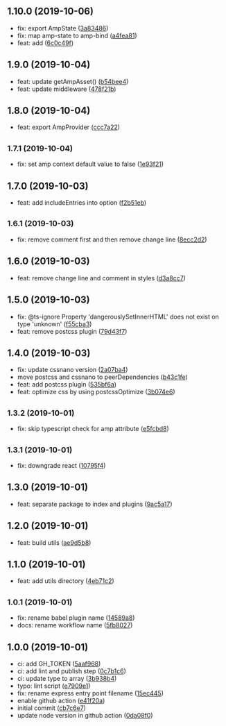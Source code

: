 ## 1.10.0 (2019-10-06)

* fix: export AmpState ([3a83486](https://github.com/danhuang1202/react2amp/commit/3a83486))
* fix: map amp-state to amp-bind ([a4fea81](https://github.com/danhuang1202/react2amp/commit/a4fea81))
* feat: add <AmpState /> ([6c0c49f](https://github.com/danhuang1202/react2amp/commit/6c0c49f))

## 1.9.0 (2019-10-04)

* feat: update getAmpAsset() ([b54bee4](https://github.com/danhuang1202/react2amp/commit/b54bee4))
* feat: update middleware ([478f21b](https://github.com/danhuang1202/react2amp/commit/478f21b))

## 1.8.0 (2019-10-04)

* feat: export AmpProvider ([ccc7a22](https://github.com/danhuang1202/react2amp/commit/ccc7a22))

## <small>1.7.1 (2019-10-04)</small>

* fix: set amp context default value to false ([1e93f21](https://github.com/danhuang1202/react2amp/commit/1e93f21))

## 1.7.0 (2019-10-03)

* feat: add includeEntries into option ([f2b51eb](https://github.com/danhuang1202/react2amp/commit/f2b51eb))

## <small>1.6.1 (2019-10-03)</small>

* fix: remove comment first and then remove change line ([8ecc2d2](https://github.com/danhuang1202/react2amp/commit/8ecc2d2))

## 1.6.0 (2019-10-03)

* feat: remove change line and comment in styles ([d3a8cc7](https://github.com/danhuang1202/react2amp/commit/d3a8cc7))

## 1.5.0 (2019-10-03)

* fix: @ts-ignore Property 'dangerouslySetInnerHTML' does not exist on type 'unknown' ([f55cba3](https://github.com/danhuang1202/react2amp/commit/f55cba3))
* feat: remove postcss plugin ([79d43f7](https://github.com/danhuang1202/react2amp/commit/79d43f7))

## 1.4.0 (2019-10-03)

* fix: update cssnano version ([2a07ba4](https://github.com/danhuang1202/react2amp/commit/2a07ba4))
* move postcss and cssnano to peerDependencies ([b43c1fe](https://github.com/danhuang1202/react2amp/commit/b43c1fe))
* feat: add postcss plugin ([535bf6a](https://github.com/danhuang1202/react2amp/commit/535bf6a))
* feat: optimize css by using postcssOptimize ([3b074e6](https://github.com/danhuang1202/react2amp/commit/3b074e6))

## <small>1.3.2 (2019-10-01)</small>

* fix: skip typescript check for amp attribute ([e5fcbd8](https://github.com/danhuang1202/react2amp/commit/e5fcbd8))

## <small>1.3.1 (2019-10-01)</small>

* fix: downgrade react ([10795f4](https://github.com/danhuang1202/react2amp/commit/10795f4))

## 1.3.0 (2019-10-01)

* feat: separate package to index and plugins ([9ac5a17](https://github.com/danhuang1202/react2amp/commit/9ac5a17))

## 1.2.0 (2019-10-01)

* feat: build utils ([ae9d5b8](https://github.com/danhuang1202/react2amp/commit/ae9d5b8))

## 1.1.0 (2019-10-01)

* feat: add utils directory ([4eb71c2](https://github.com/danhuang1202/react2amp/commit/4eb71c2))

## <small>1.0.1 (2019-10-01)</small>

* fix: rename babel plugin name ([14589a8](https://github.com/danhuang1202/react2amp/commit/14589a8))
* docs: rename workflow name ([5fb8027](https://github.com/danhuang1202/react2amp/commit/5fb8027))

## 1.0.0 (2019-10-01)

* ci: add GH_TOKEN ([5aaf968](https://github.com/danhuang1202/react2amp/commit/5aaf968))
* ci: add lint and publish step ([0c7b1c6](https://github.com/danhuang1202/react2amp/commit/0c7b1c6))
* ci: update type to array ([3b938b4](https://github.com/danhuang1202/react2amp/commit/3b938b4))
* typo: lint script ([e7909e1](https://github.com/danhuang1202/react2amp/commit/e7909e1))
* fix: rename express entry point filename ([15ec445](https://github.com/danhuang1202/react2amp/commit/15ec445))
* enable github action ([e41f20a](https://github.com/danhuang1202/react2amp/commit/e41f20a))
* initial commit ([cb7c6e7](https://github.com/danhuang1202/react2amp/commit/cb7c6e7))
* update node version in github action ([0da08f0](https://github.com/danhuang1202/react2amp/commit/0da08f0))
